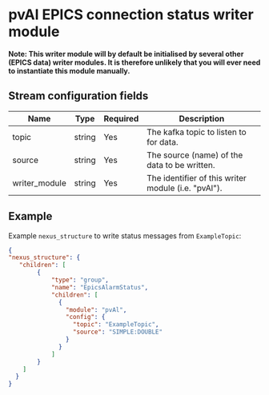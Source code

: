 # pvAl EPICS connection status writer module

__Note: This writer module will by default be initialised by several other (EPICS data) writer modules. It is therefore unlikely that you will ever need to instantiate this module manually.__

## Stream configuration fields

|Name|Type|Required|Description|
---|---|---|---|
topic|string|Yes|The kafka topic to listen to for data.|
source|string|Yes|The source (name) of the data to be written.|
writer_module|string|Yes|The identifier of this writer module (i.e. "pvAl").|

## Example

Example `nexus_structure` to write status messages from `ExampleTopic`:

```json
{
"nexus_structure": {
   "children": [
        {
            "type": "group",
            "name": "EpicsAlarmStatus",
            "children": [
              {
                "module": "pvAl",
                "config": {
                  "topic": "ExampleTopic",
                  "source": "SIMPLE:DOUBLE"
                }
              }
            ]
        }
    ]
  }
}
```
